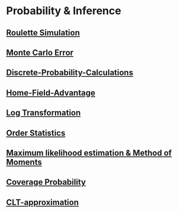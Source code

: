 # Probability & Inference

## [Roulette Simulation](https://github.com/littlehousezh/blog_probability/blob/master/01-roulette-simulation.html)
## [Monte Carlo Error](https://github.com/littlehousezh/blog_probability/blob/master/02-monte-carlo-error.html)
## [Discrete-Probability-Calculations](https://github.com/littlehousezh/blog_probability/blob/master/03-discrete-probability-calculations.html)
## [Home-Field-Advantage](https://github.com/littlehousezh/blog_probability/blob/master/04-home-field-advantage.html)
## [Log Transformation](https://github.com/littlehousezh/blog_probability/blob/master/05-log-transformation.html)
## [Order Statistics](https://github.com/littlehousezh/blog_probability/blob/master/06-order-statistics.html)
## [Maximum likelihood estimation & Method of Moments](https://github.com/littlehousezh/blog_probability/blob/master/07-mle-and-mm.html)
## [Coverage Probability](https://github.com/littlehousezh/blog_probability/blob/master/08-coverage-probability.html)
## [CLT-approximation](https://github.com/littlehousezh/blog_probability/blob/master/09-CLT-approximation.html)
